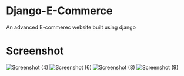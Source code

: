 # Django-E-Commerce
An advanced E-commerec website built using django

# Screenshot
![Screenshot (4)](https://github.com/JazeelMuhammed/Django-E-Commerce/assets/126056206/4114596d-9cf9-49f0-9b7d-118ab3a2d062)
![Screenshot (6)](https://github.com/JazeelMuhammed/Django-E-Commerce/assets/126056206/5649931b-ad91-4203-bcc6-0d9794f8f8ca)
![Screenshot (8)](https://github.com/JazeelMuhammed/Django-E-Commerce/assets/126056206/19a24848-6265-42f7-b073-9b2cd5051021)
![Screenshot (9)](https://github.com/JazeelMuhammed/Django-E-Commerce/assets/126056206/6b0d80b3-c185-40da-8997-a442c17c8c55)

